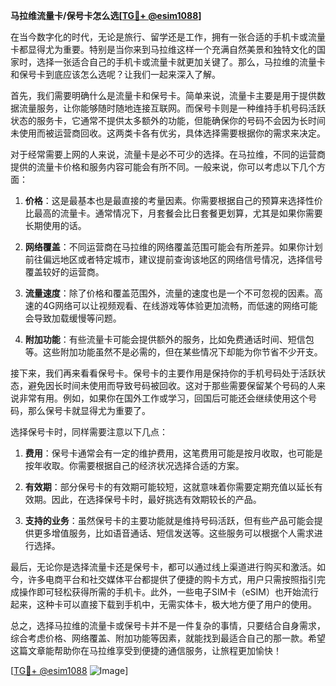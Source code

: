 **马拉维流量卡/保号卡怎么选[[TG💪+ @esim1088](https://t.me/s/esim1088)]**

在当今数字化的时代，无论是旅行、留学还是工作，拥有一张合适的手机卡或流量卡都显得尤为重要。特别是当你来到马拉维这样一个充满自然美景和独特文化的国家时，选择一张适合自己的手机卡或流量卡就更加关键了。那么，马拉维的流量卡和保号卡到底应该怎么选呢？让我们一起来深入了解。

首先，我们需要明确什么是流量卡和保号卡。简单来说，流量卡主要是用于提供数据流量服务，让你能够随时随地连接互联网。而保号卡则是一种维持手机号码活跃状态的服务卡，它通常不提供太多额外的功能，但能确保你的号码不会因为长时间未使用而被运营商回收。这两类卡各有优劣，具体选择需要根据你的需求来决定。

对于经常需要上网的人来说，流量卡是必不可少的选择。在马拉维，不同的运营商提供的流量卡价格和服务内容可能会有所不同。一般来说，你可以考虑以下几个方面：

1. **价格**：这是最基本也是最直接的考量因素。你需要根据自己的预算来选择性价比最高的流量卡。通常情况下，月套餐会比日套餐更划算，尤其是如果你需要长期使用的话。

2. **网络覆盖**：不同运营商在马拉维的网络覆盖范围可能会有所差异。如果你计划前往偏远地区或者特定城市，建议提前查询该地区的网络信号情况，选择信号覆盖较好的运营商。

3. **流量速度**：除了价格和覆盖范围外，流量的速度也是一个不可忽视的因素。高速的4G网络可以让视频观看、在线游戏等体验更加流畅，而低速的网络可能会导致加载缓慢等问题。

4. **附加功能**：有些流量卡可能会提供额外的服务，比如免费通话时间、短信包等。这些附加功能虽然不是必需的，但在某些情况下却能为你节省不少开支。

接下来，我们再来看看保号卡。保号卡的主要作用是保持你的手机号码处于活跃状态，避免因长时间未使用而导致号码被回收。这对于那些需要保留某个号码的人来说非常有用。例如，如果你在国外工作或学习，回国后可能还会继续使用这个号码，那么保号卡就显得尤为重要了。

选择保号卡时，同样需要注意以下几点：

1. **费用**：保号卡通常会有一定的维护费用，这笔费用可能是按月收取，也可能是按年收取。你需要根据自己的经济状况选择合适的方案。

2. **有效期**：部分保号卡的有效期可能较短，这就意味着你需要定期充值以延长有效期。因此，在选择保号卡时，最好挑选有效期较长的产品。

3. **支持的业务**：虽然保号卡的主要功能就是维持号码活跃，但有些产品可能会提供更多增值服务，比如语音通话、短信发送等。这些服务可以根据个人需求进行选择。

最后，无论你是选择流量卡还是保号卡，都可以通过线上渠道进行购买和激活。如今，许多电商平台和社交媒体平台都提供了便捷的购卡方式，用户只需按照指引完成操作即可轻松获得所需的手机卡。此外，一些电子SIM卡（eSIM）也开始流行起来，这种卡可以直接下载到手机中，无需实体卡，极大地方便了用户的使用。

总之，选择马拉维的流量卡或保号卡并不是一件复杂的事情，只要结合自身需求，综合考虑价格、网络覆盖、附加功能等因素，就能找到最适合自己的那一款。希望这篇文章能帮助你在马拉维享受到便捷的通信服务，让旅程更加愉快！

[[TG💪+ @esim1088](https://t.me/s/esim1088) ![Image](https://i.postimg.cc/4NQfJmqS/Snipaste-2025-05-13-00-14-12.png)]
